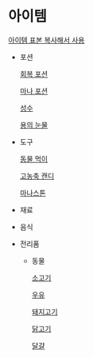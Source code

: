 # 아이템

[아이템 표본 복사해서 사용](아이템/아이템_표본_복사해서_사용.md)

- 포션
    
    [회복 포션](아이템/회복_포션.md)
    
    [마나 포션](아이템/마나_포션.md)
    
    [성수](아이템/성수.md)
    
    [용의 눈물](아이템/용의_눈물.md)
    
- 도구
    
    [동물 먹이](아이템/동물_먹이.md)
    
    [고농축 캔디](아이템/고농축_캔디.md)
    
    [마나스톤](아이템/마나스톤.md)
    
- 재료
- 음식
- 전리품
    - 동물
        
        [소고기](아이템/소고기.md)
        
        [우유](아이템/우유.md)
        
        [돼지고기](아이템/돼지고기.md)
        
        [닭고기](아이템/닭고기.md)
        
        [달걀](아이템/달걀.md)